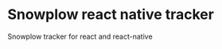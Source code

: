 Snowplow react native tracker
=========================

Snowplow tracker for react and react-native